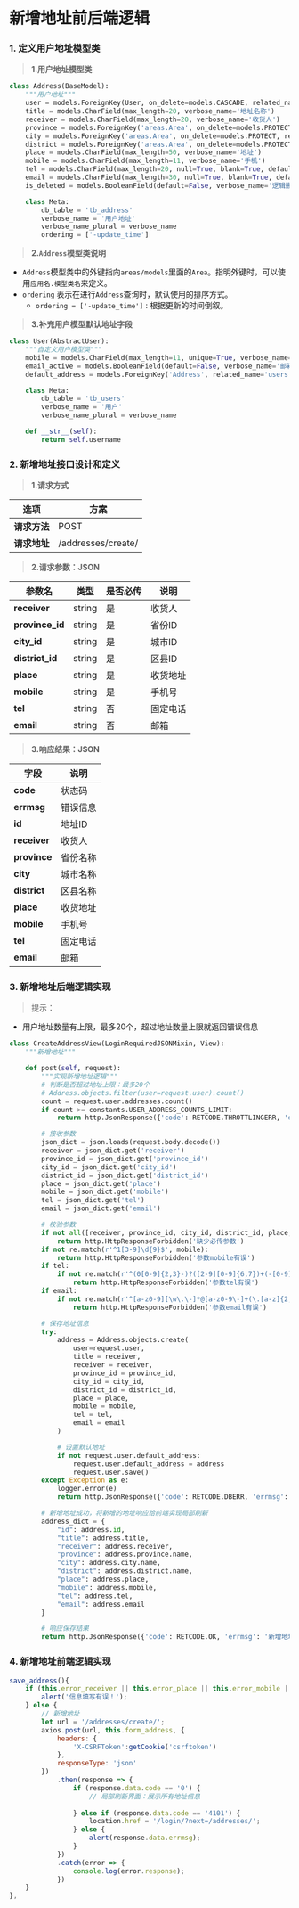 # 新增地址前后端逻辑

### 1. 定义用户地址模型类

> **1.用户地址模型类**

```python
class Address(BaseModel):
    """用户地址"""
    user = models.ForeignKey(User, on_delete=models.CASCADE, related_name='addresses', verbose_name='用户')
    title = models.CharField(max_length=20, verbose_name='地址名称')
    receiver = models.CharField(max_length=20, verbose_name='收货人')
    province = models.ForeignKey('areas.Area', on_delete=models.PROTECT, related_name='province_addresses', verbose_name='省')
    city = models.ForeignKey('areas.Area', on_delete=models.PROTECT, related_name='city_addresses', verbose_name='市')
    district = models.ForeignKey('areas.Area', on_delete=models.PROTECT, related_name='district_addresses', verbose_name='区')
    place = models.CharField(max_length=50, verbose_name='地址')
    mobile = models.CharField(max_length=11, verbose_name='手机')
    tel = models.CharField(max_length=20, null=True, blank=True, default='', verbose_name='固定电话')
    email = models.CharField(max_length=30, null=True, blank=True, default='', verbose_name='电子邮箱')
    is_deleted = models.BooleanField(default=False, verbose_name='逻辑删除')

    class Meta:
        db_table = 'tb_address'
        verbose_name = '用户地址'
        verbose_name_plural = verbose_name
        ordering = ['-update_time']
```

> **2.`Address`模型类说明**

* `Address`模型类中的外键指向`areas/models`里面的`Area`。指明外键时，可以使用`应用名.模型类名`来定义。
* `ordering` 表示在进行`Address`查询时，默认使用的排序方式。
    * `ordering = ['-update_time']` : 根据更新的时间倒叙。

> **3.补充用户模型默认地址字段**

```python
class User(AbstractUser):
    """自定义用户模型类"""
    mobile = models.CharField(max_length=11, unique=True, verbose_name='手机号')
    email_active = models.BooleanField(default=False, verbose_name='邮箱验证状态')
    default_address = models.ForeignKey('Address', related_name='users', null=True, blank=True, on_delete=models.SET_NULL, verbose_name='默认地址')

    class Meta:
        db_table = 'tb_users'
        verbose_name = '用户'
        verbose_name_plural = verbose_name

    def __str__(self):
        return self.username
```

### 2. 新增地址接口设计和定义

> **1.请求方式**

| 选项 | 方案 |
| ---------------- | ---------------- |
| **请求方法** | POST |
| **请求地址** | /addresses/create/ |

> **2.请求参数：JSON**

| 参数名 | 类型 | 是否必传 | 说明 |
| ---------------- | ---------------- | ---------------- | ---------------- |
| **receiver** | string | 是 | 收货人 |
| **province_id** | string | 是 | 省份ID |
| **city_id** | string | 是 | 城市ID |
| **district_id** | string | 是 | 区县ID |
| **place** | string | 是 | 收货地址 |
| **mobile** | string | 是 | 手机号 |
| **tel** | string | 否 | 固定电话 |
| **email** | string | 否 | 邮箱 |

> **3.响应结果：JSON**

| 字段 | 说明 |
| ---------------- | ---------------- |
| **code** | 状态码 |
| **errmsg** | 错误信息 |
| **id** | 地址ID |
| **receiver** | 收货人 |
| **province** | 省份名称 |
| **city** | 城市名称 |
| **district** | 区县名称 |
| **place** | 收货地址 |
| **mobile** | 手机号 |
| **tel** | 固定电话 |
| **email** | 邮箱 |

### 3. 新增地址后端逻辑实现

> 提示：
* 用户地址数量有上限，最多20个，超过地址数量上限就返回错误信息

```python
class CreateAddressView(LoginRequiredJSONMixin, View):
    """新增地址"""

    def post(self, request):
        """实现新增地址逻辑"""
        # 判断是否超过地址上限：最多20个
        # Address.objects.filter(user=request.user).count()
        count = request.user.addresses.count()
        if count >= constants.USER_ADDRESS_COUNTS_LIMIT:
            return http.JsonResponse({'code': RETCODE.THROTTLINGERR, 'errmsg': '超过地址数量上限'})

        # 接收参数
        json_dict = json.loads(request.body.decode())
        receiver = json_dict.get('receiver')
        province_id = json_dict.get('province_id')
        city_id = json_dict.get('city_id')
        district_id = json_dict.get('district_id')
        place = json_dict.get('place')
        mobile = json_dict.get('mobile')
        tel = json_dict.get('tel')
        email = json_dict.get('email')

        # 校验参数
        if not all([receiver, province_id, city_id, district_id, place, mobile]):
            return http.HttpResponseForbidden('缺少必传参数')
        if not re.match(r'^1[3-9]\d{9}$', mobile):
            return http.HttpResponseForbidden('参数mobile有误')
        if tel:
            if not re.match(r'^(0[0-9]{2,3}-)?([2-9][0-9]{6,7})+(-[0-9]{1,4})?$', tel):
                return http.HttpResponseForbidden('参数tel有误')
        if email:
            if not re.match(r'^[a-z0-9][\w\.\-]*@[a-z0-9\-]+(\.[a-z]{2,5}){1,2}$', email):
                return http.HttpResponseForbidden('参数email有误')

        # 保存地址信息
        try:
            address = Address.objects.create(
                user=request.user,
                title = receiver,
                receiver = receiver,
                province_id = province_id,
                city_id = city_id,
                district_id = district_id,
                place = place,
                mobile = mobile,
                tel = tel,
                email = email
            )

            # 设置默认地址
            if not request.user.default_address:
                request.user.default_address = address
                request.user.save()
        except Exception as e:
            logger.error(e)
            return http.JsonResponse({'code': RETCODE.DBERR, 'errmsg': '新增地址失败'})

        # 新增地址成功，将新增的地址响应给前端实现局部刷新
        address_dict = {
            "id": address.id,
            "title": address.title,
            "receiver": address.receiver,
            "province": address.province.name,
            "city": address.city.name,
            "district": address.district.name,
            "place": address.place,
            "mobile": address.mobile,
            "tel": address.tel,
            "email": address.email
        }

        # 响应保存结果
        return http.JsonResponse({'code': RETCODE.OK, 'errmsg': '新增地址成功', 'address':address_dict})
```

### 4. 新增地址前端逻辑实现

```js
save_address(){
    if (this.error_receiver || this.error_place || this.error_mobile || this.error_email || !this.form_address.province_id || !this.form_address.city_id || !this.form_address.district_id ) {
        alert('信息填写有误！');
    } else {
        // 新增地址
        let url = '/addresses/create/';
        axios.post(url, this.form_address, {
            headers: {
                'X-CSRFToken':getCookie('csrftoken')
            },
            responseType: 'json'
        })
            .then(response => {
                if (response.data.code == '0') {
                    // 局部刷新界面：展示所有地址信息
                    
                } else if (response.data.code == '4101') {
                    location.href = '/login/?next=/addresses/';
                } else {
                    alert(response.data.errmsg);
                }
            })
            .catch(error => {
                console.log(error.response);
            })
    }
},
```